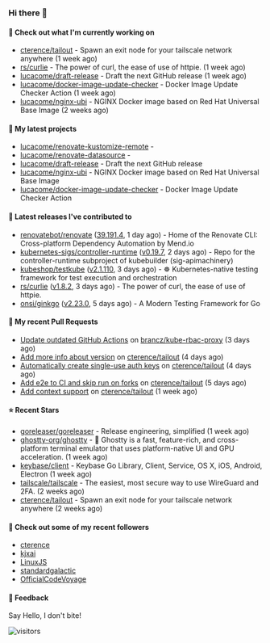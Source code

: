 ### Hi there 👋

#### 👷 Check out what I'm currently working on

- [cterence/tailout](https://github.com/cterence/tailout) - Spawn an exit node for your tailscale network anywhere (1 week ago)
- [rs/curlie](https://github.com/rs/curlie) - The power of curl, the ease of use of httpie. (1 week ago)
- [lucacome/draft-release](https://github.com/lucacome/draft-release) - Draft the next GitHub release (1 week ago)
- [lucacome/docker-image-update-checker](https://github.com/lucacome/docker-image-update-checker) - Docker Image Update Checker Action (1 week ago)
- [lucacome/nginx-ubi](https://github.com/lucacome/nginx-ubi) - NGINX Docker image based on Red Hat Universal Base Image (2 weeks ago)

#### 🌱 My latest projects

- [lucacome/renovate-kustomize-remote](https://github.com/lucacome/renovate-kustomize-remote) - 
- [lucacome/renovate-datasource](https://github.com/lucacome/renovate-datasource) - 
- [lucacome/draft-release](https://github.com/lucacome/draft-release) - Draft the next GitHub release
- [lucacome/nginx-ubi](https://github.com/lucacome/nginx-ubi) - NGINX Docker image based on Red Hat Universal Base Image
- [lucacome/docker-image-update-checker](https://github.com/lucacome/docker-image-update-checker) - Docker Image Update Checker Action

#### 🔭 Latest releases I've contributed to

- [renovatebot/renovate](https://github.com/renovatebot/renovate) ([39.191.4](https://github.com/renovatebot/renovate/releases/tag/39.191.4), 1 day ago) - Home of the Renovate CLI: Cross-platform Dependency Automation by Mend.io
- [kubernetes-sigs/controller-runtime](https://github.com/kubernetes-sigs/controller-runtime) ([v0.19.7](https://github.com/kubernetes-sigs/controller-runtime/releases/tag/v0.19.7), 2 days ago) - Repo for the controller-runtime subproject of kubebuilder (sig-apimachinery)
- [kubeshop/testkube](https://github.com/kubeshop/testkube) ([v2.1.110](https://github.com/kubeshop/testkube/releases/tag/v2.1.110), 3 days ago) - ☸️ Kubernetes-native testing framework for test execution and orchestration
- [rs/curlie](https://github.com/rs/curlie) ([v1.8.2](https://github.com/rs/curlie/releases/tag/v1.8.2), 3 days ago) - The power of curl, the ease of use of httpie.
- [onsi/ginkgo](https://github.com/onsi/ginkgo) ([v2.23.0](https://github.com/onsi/ginkgo/releases/tag/v2.23.0), 5 days ago) - A Modern Testing Framework for Go

#### 🔨 My recent Pull Requests

- [Update outdated GitHub Actions](https://github.com/brancz/kube-rbac-proxy/pull/362) on [brancz/kube-rbac-proxy](https://github.com/brancz/kube-rbac-proxy) (3 days ago)
- [Add more info about version](https://github.com/cterence/tailout/pull/213) on [cterence/tailout](https://github.com/cterence/tailout) (4 days ago)
- [Automatically create single-use auth keys](https://github.com/cterence/tailout/pull/212) on [cterence/tailout](https://github.com/cterence/tailout) (4 days ago)
- [Add e2e to CI and skip run on forks](https://github.com/cterence/tailout/pull/211) on [cterence/tailout](https://github.com/cterence/tailout) (5 days ago)
- [Add context support](https://github.com/cterence/tailout/pull/203) on [cterence/tailout](https://github.com/cterence/tailout) (1 week ago)

#### ⭐ Recent Stars

- [goreleaser/goreleaser](https://github.com/goreleaser/goreleaser) - Release engineering, simplified (1 week ago)
- [ghostty-org/ghostty](https://github.com/ghostty-org/ghostty) - 👻 Ghostty is a fast, feature-rich, and cross-platform terminal emulator that uses platform-native UI and GPU acceleration. (1 week ago)
- [keybase/client](https://github.com/keybase/client) - Keybase Go Library, Client, Service, OS X, iOS, Android, Electron (1 week ago)
- [tailscale/tailscale](https://github.com/tailscale/tailscale) - The easiest, most secure way to use WireGuard and 2FA. (2 weeks ago)
- [cterence/tailout](https://github.com/cterence/tailout) - Spawn an exit node for your tailscale network anywhere (2 weeks ago)

#### 👯 Check out some of my recent followers

- [cterence](https://github.com/cterence)
- [kjxai](https://github.com/kjxai)
- [LinuxJS](https://github.com/LinuxJS)
- [standardgalactic](https://github.com/standardgalactic)
- [OfficialCodeVoyage](https://github.com/OfficialCodeVoyage)

#### 💬 Feedback

Say Hello, I don't bite!

![visitors](https://visitor-badge.laobi.icu/badge?page_id=lucacome.visitor-badge)
#
